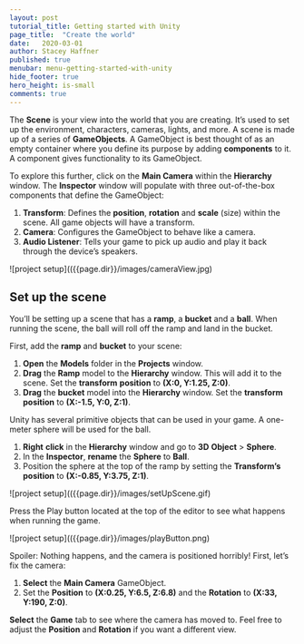 ```yaml
---
layout: post
tutorial_title: Getting started with Unity
page_title:  "Create the world"
date:   2020-03-01
author: Stacey Haffner
published: true
menubar: menu-getting-started-with-unity
hide_footer: true
hero_height: is-small
comments: true
---
```

The **Scene** is your view into the world that you are creating. It’s used to set up the environment, characters, cameras, lights, and more. A scene is made up of a series of **GameObjects**. A GameObject is best thought of as an empty container where you define its purpose by adding **components** to it. A component gives functionality to its GameObject.

To explore this further, click on the **Main Camera** within the **Hierarchy** window. The **Inspector** window will populate with three out-of-the-box components that define the GameObject:
1. **Transform**: Defines the **position**, **rotation** and **scale** (size) within the scene. All game objects will have a transform.
2. **Camera**: Configures the GameObject to behave like a camera.
3. **Audio Listener**: Tells your game to pick up audio and play it back through the device’s speakers.

![project setup](({{page.dir}}/images/cameraView.jpg)

## Set up the scene
You’ll be setting up a scene that has a **ramp**, a **bucket** and a **ball**. When running the scene, the ball will roll off the ramp and land in the bucket.

First, add the **ramp** and **bucket** to your scene:

1. **Open** the **Models** folder in the **Projects** window.
2. **Drag** the **Ramp** model to the **Hierarchy** window. This will add it to the scene. Set the **transform** **position** to **(X:0, Y:1.25, Z:0)**.
3. **Drag** the **bucket** model into the **Hierarchy** window. Set the **transform** **position** to **(X:-1.5, Y:0, Z:1)**.

Unity has several primitive objects that can be used in your game. A one-meter sphere will be used for the ball.

1. **Right** **click** in the **Hierarchy** window and go to **3D** **Object** > **Sphere**.
2. In the **Inspector**, **rename** the **Sphere** to **Ball**.
3. Position the sphere at the top of the ramp by setting the **Transform’s position** to **(X:-0.85, Y:3.75, Z:1)**.

![project setup](({{page.dir}}/images/setUpScene.gif)

Press the Play button located at the top of the editor to see what happens when running the game.

![project setup](({{page.dir}}/images/playButton.png)

Spoiler: Nothing happens, and the camera is positioned horribly! First, let’s fix the camera:

1. **Select** the **Main Camera** GameObject.
2. Set the **Position** to **(X:0.25, Y:6.5, Z:6.8)** and the **Rotation** to **(X:33, Y:190, Z:0)**.

**Select** the **Game** tab to see where the camera has moved to. Feel free to adjust the **Position** and **Rotation** if you want a different view.